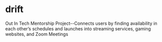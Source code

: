 # drift
Out In Tech Mentorship Project--Connects users by finding availability in each other’s schedules and launches into streaming services, gaming websites, and Zoom Meetings
